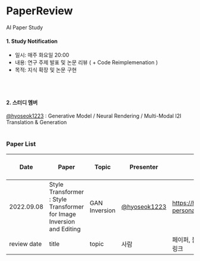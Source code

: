 # PaperReview
AI Paper Study

#### 1. Study Notification
- 일시: 매주 화요일 20:00   
- 내용: 연구 주제 발표 및 논문 리뷰 ( + Code Reimplemenation )  
- 목적: 지식 확장 및 논문 구현 

</br></br>
#### 2. 스터디 멤버  
[@hyoseok1223](https://github.com/hyoseok1223) : Generative Model / Neural Rendering / Multi-Modal I2I Translation & Generation
</br></br>
### Paper List  

Date | Paper | Topic | Presenter | Links | Needs futher modification
---- | ---- | ---- | ---- | ---- | ----
2022.09.08 | Style Transformer : Style Transformer for Image Inversion and Editing | GAN Inversion | [@hyoseok1223](https://github.com/hyoseok1223) | https://hyoseok-personality.tistory.com/27 | 
review date | title | topic | 사람 | 페이퍼, 블로그, 깃허브 등등 링크| O
